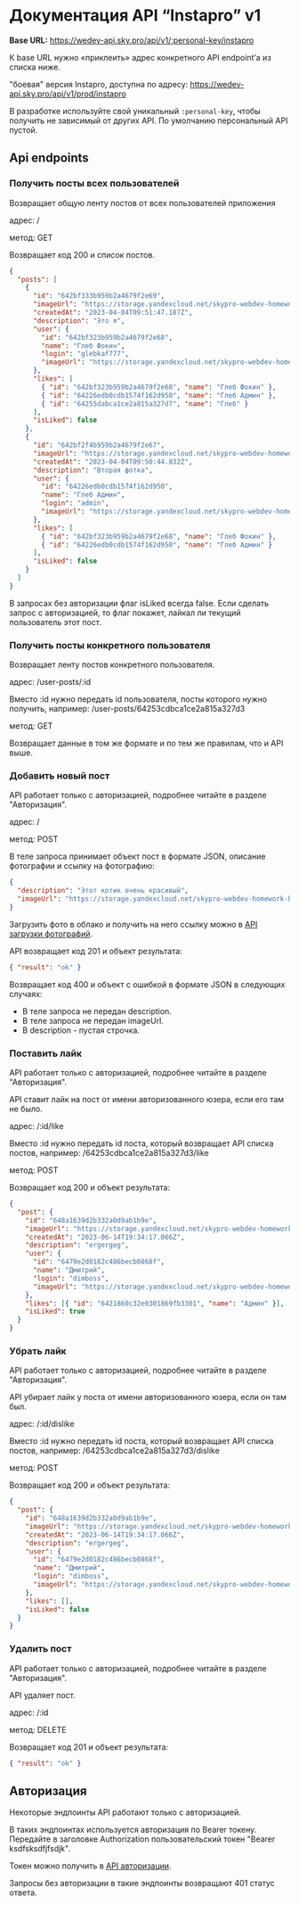 # Документация API “Instapro” v1

**Base URL:** https://wedev-api.sky.pro/api/v1/:personal-key/instapro

К base URL нужно «приклеить» адрес конкретного API endpoint’а из списка ниже.

"боевая" версия Instapro, доступна по адресу:
https://wedev-api.sky.pro/api/v1/prod/instapro

В разработке используйте свой уникальный `:personal-key`, чтобы получить не зависимый от других API. По умолчанию персональный API пустой.

## Api endpoints

### Получить посты всех пользователей

Возвращает общую ленту постов от всех пользователей приложения

адрес: /

метод: GET

Возвращает код 200 и список постов.

```json
{
  "posts": [
    {
      "id": "642bf333b959b2a4679f2e69",
      "imageUrl": "https://storage.yandexcloud.net/skypro-webdev-homework-bucket/1680601903167-%25C3%2590%25C2%25A1%25C3%2590%25C2%25BD%25C3%2590%25C2%25B8%25C3%2590%25C2%25BC%25C3%2590%25C2%25BE%25C3%2590%25C2%25BA%2520%25C3%2591%25C2%258D%25C3%2590%25C2%25BA%25C3%2591%25C2%2580%25C3%2590%25C2%25B0%25C3%2590%25C2%25BD%25C3%2590%25C2%25B0%25202023-03-31%2520%25C3%2590%25C2%25B2%252012.45.42.png",
      "createdAt": "2023-04-04T09:51:47.187Z",
      "description": "Это я",
      "user": {
        "id": "642bf323b959b2a4679f2e68",
        "name": "Глеб Фокин",
        "login": "glebkaf777",
        "imageUrl": "https://storage.yandexcloud.net/skypro-webdev-homework-bucket/1680601877737-%25C3%2590%25C2%25A1%25C3%2590%25C2%25BD%25C3%2590%25C2%25B8%25C3%2590%25C2%25BC%25C3%2590%25C2%25BE%25C3%2590%25C2%25BA%2520%25C3%2591%25C2%258D%25C3%2590%25C2%25BA%25C3%2591%25C2%2580%25C3%2590%25C2%25B0%25C3%2590%25C2%25BD%25C3%2590%25C2%25B0%25202023-03-31%2520%25C3%2590%25C2%25B2%252012.58.33.png"
      },
      "likes": [
        { "id": "642bf323b959b2a4679f2e68", "name": "Глеб Фокин" },
        { "id": "64226edb0cdb1574f162d950", "name": "Глеб Админ" },
        { "id": "64255dabca1ce2a815a327d7", "name": "Глеб" }
      ],
      "isLiked": false
    },
    {
      "id": "642bf2f4b959b2a4679f2e67",
      "imageUrl": "https://storage.yandexcloud.net/skypro-webdev-homework-bucket/1680601839236-%25C3%2590%25C2%25A1%25C3%2590%25C2%25BD%25C3%2590%25C2%25B8%25C3%2590%25C2%25BC%25C3%2590%25C2%25BE%25C3%2590%25C2%25BA%2520%25C3%2591%25C2%258D%25C3%2590%25C2%25BA%25C3%2591%25C2%2580%25C3%2590%25C2%25B0%25C3%2590%25C2%25BD%25C3%2590%25C2%25B0%25202023-03-31%2520%25C3%2590%25C2%25B2%252012.51.20.png",
      "createdAt": "2023-04-04T09:50:44.832Z",
      "description": "Вторая фотка",
      "user": {
        "id": "64226edb0cdb1574f162d950",
        "name": "Глеб Админ",
        "login": "admin",
        "imageUrl": "https://storage.yandexcloud.net/skypro-webdev-homework-bucket/1680601502867-%25C3%2590%25C2%25A1%25C3%2590%25C2%25BD%25C3%2590%25C2%25B8%25C3%2590%25C2%25BC%25C3%2590%25C2%25BE%25C3%2590%25C2%25BA%2520%25C3%2591%25C2%258D%25C3%2590%25C2%25BA%25C3%2591%25C2%2580%25C3%2590%25C2%25B0%25C3%2590%25C2%25BD%25C3%2590%25C2%25B0%25202023-04-04%2520%25C3%2590%25C2%25B2%252014.04.29.png"
      },
      "likes": [
        { "id": "642bf323b959b2a4679f2e68", "name": "Глеб Фокин" },
        { "id": "64226edb0cdb1574f162d950", "name": "Глеб Админ" }
      ],
      "isLiked": false
    }
  ]
}
```

В запросах без авторизации флаг isLiked всегда false. Если сделать запрос с авторизацией, то флаг покажет, лайкал ли текущий пользователь этот пост.

### Получить посты конкретного пользователя

Возвращает ленту постов конкретного пользователя.

адрес: /user-posts/:id

Вместо :id нужно передать id пользователя, посты которого нужно получить, например: /user-posts/64253cdbca1ce2a815a327d3

метод: GET

Возвращает данные в том же формате и по тем же правилам, что и API выше.

### Добавить новый пост

API работает только с авторизацией, подробнее читайте в разделе "Авторизация".

адрес: /

метод: POST

В теле запроса принимает объект пост в формате JSON, описание фотографии и ссылку на фотографию:

```json
{
  "description": "Этот котик очень красивый",
  "imageUrl": "https://storage.yandexcloud.net/skypro-webdev-homework-bucket/1680601502867-%25C3%2590%25C2%25A1%25C3%2590%25C2%25BD%25C3%2590%25C2%25B8%25C3%2590%25C2%25BC%25C3%2590%25C2%25BE%25C3%2590%25C2%25BA%2520%25C3%2591%25C2%258D%25C3%2590%25C2%25BA%25C3%2591%25C2%2580%25C3%2590%25C2%25B0%25C3%2590%25C2%25BD%25C3%2590%25C2%25B0%25202023-04-04%2520%25C3%2590%25C2%25B2%252014.04.29.png"
}
```

Загрузить фото в облако и получить на него ссылку можно в [API загрузки фотографий](../../../upload/README.md).

API возвращает код 201 и объект результата:

```json
{ "result": "ok" }
```

Возвращает код 400 и объект с ошибкой в формате JSON в следующих случаях:

- В теле запроса не передан description.
- В теле запроса не передан imageUrl.
- В description - пустая строчка.

### Поставить лайк

API работает только с авторизацией, подробнее читайте в разделе "Авторизация".

API ставит лайк на пост от имени авторизованного юзера, если его там не было.

адрес: /:id/like

Вместо :id нужно передать id поста, который возвращает API списка постов, например: /64253cdbca1ce2a815a327d3/like

метод: POST

Возвращает код 200 и объект результата:

```json
{
  "post": {
    "id": "648a1639d2b332a0d9ab1b9e",
    "imageUrl": "https://storage.yandexcloud.net/skypro-webdev-homework-bucket/1686771204173-0dqicB098io.jpg",
    "createdAt": "2023-06-14T19:34:17.066Z",
    "description": "ergergeg",
    "user": {
      "id": "6479e2d0182c486becb0868f",
      "name": "Дмитрий",
      "login": "dimboss",
      "imageUrl": "https://storage.yandexcloud.net/skypro-webdev-homework-bucket/1680591910917-%25C3%2590%25C2%25A1%25C3%2590%25C2%25BD%25C3%2590%25C2%25B8%25C3%2590%25C2%25BC%25C3%2590%25C2%25BE%25C3%2590%25C2%25BA%2520%25C3%2591%25C2%258D%25C3%2590%25C2%25BA%25C3%2591%25C2%2580%25C3%2590%25C2%25B0%25C3%2590%25C2%25BD%25C3%2590%25C2%25B0%25202023-04-04%2520%25C3%2590%25C2%25B2%252014.04.40.png"
    },
    "likes": [{ "id": "6421860c32e0301869fb3301", "name": "Админ" }],
    "isLiked": true
  }
}

```

### Убрать лайк

API работает только с авторизацией, подробнее читайте в разделе "Авторизация".

API убирает лайк у поста от имени авторизованного юзера, если он там был.

адрес: /:id/dislike

Вместо :id нужно передать id поста, который возвращает API списка постов, например: /64253cdbca1ce2a815a327d3/dislike

метод: POST

Возвращает код 200 и объект результата:

```json
{
  "post": {
    "id": "648a1639d2b332a0d9ab1b9e",
    "imageUrl": "https://storage.yandexcloud.net/skypro-webdev-homework-bucket/1686771204173-0dqicB098io.jpg",
    "createdAt": "2023-06-14T19:34:17.066Z",
    "description": "ergergeg",
    "user": {
      "id": "6479e2d0182c486becb0868f",
      "name": "Дмитрий",
      "login": "dimboss",
      "imageUrl": "https://storage.yandexcloud.net/skypro-webdev-homework-bucket/1680591910917-%25C3%2590%25C2%25A1%25C3%2590%25C2%25BD%25C3%2590%25C2%25B8%25C3%2590%25C2%25BC%25C3%2590%25C2%25BE%25C3%2590%25C2%25BA%2520%25C3%2591%25C2%258D%25C3%2590%25C2%25BA%25C3%2591%25C2%2580%25C3%2590%25C2%25B0%25C3%2590%25C2%25BD%25C3%2590%25C2%25B0%25202023-04-04%2520%25C3%2590%25C2%25B2%252014.04.40.png"
    },
    "likes": [],
    "isLiked": false
  }
}


```

### Удалить пост

API работает только с авторизацией, подробнее читайте в разделе "Авторизация".

API удаляет пост.

адрес: /:id

метод: DELETE

Возвращает код 201 и объект результата:

```json
{ "result": "ok" }
```

## Авторизация

Некоторые эндпоинты API работают только с авторизацией.

В таких эндпоинтах используется авторизация по Bearer токену.
Передайте в заголовке Authorization пользовательский токен "Bearer ksdfsksdfjfsdjk".

Токен можно получить в [API авторизации](../../../user/README.md).

Запросы без авторизации в такие эндпоинты возвращают 401 статус ответа.

